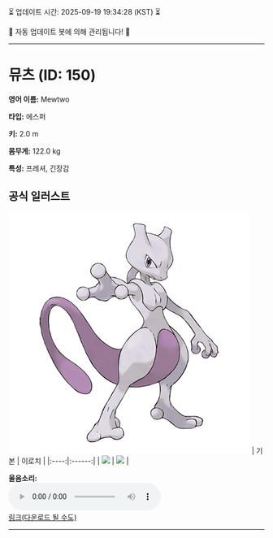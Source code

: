 
⏳ 업데이트 시간: 2025-09-19 19:34:28 (KST) ⏳

🤖 자동 업데이트 봇에 의해 관리됩니다! 🤖

---

# 뮤츠 (ID: 150)
**영어 이름:** Mewtwo

**타입:** 에스퍼

**키:** 2.0 m

**몸무게:** 122.0 kg

**특성:** 프레셔, 긴장감

## 공식 일러스트
![](https://raw.githubusercontent.com/PokeAPI/sprites/master/sprites/pokemon/other/official-artwork/150.png)
| 기본 | 이로치 |
|:----:|:------:|
| <img src="http://play.pokemonshowdown.com/sprites/ani/mewtwo.gif" width="200"> | <img src="http://play.pokemonshowdown.com/sprites/ani-shiny/mewtwo.gif" width="200"> |

**울음소리:**<br><audio controls src="https://raw.githubusercontent.com/PokeAPI/cries/main/cries/pokemon/latest/150.ogg"></audio><br> [링크(다운로드 될 수도)](https://raw.githubusercontent.com/PokeAPI/cries/main/cries/pokemon/latest/150.ogg)


---
